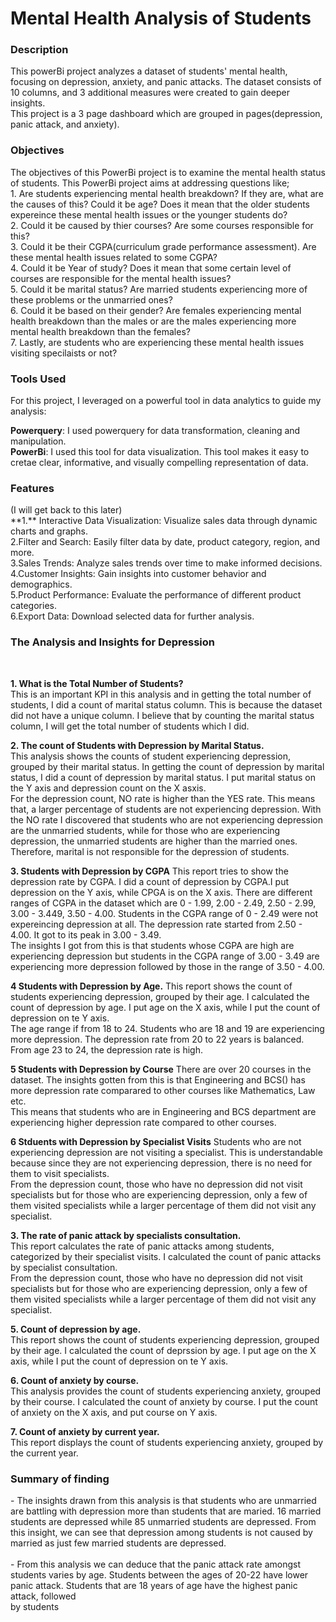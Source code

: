 
# Mental Health Analysis of Students

<h3>Description</h3>
This powerBi project analyzes a dataset of students' mental health, focusing on depression, anxiety, and panic attacks. The dataset consists of 10 columns, and 3 additional measures were created to gain deeper insights.<br>
This project is a 3 page dashboard which are grouped in pages(depression, panic attack, and anxiety).


<h3>Objectives</h3>
The objectives of this PowerBi project is to examine the mental health status of students. This PowerBi project aims at addressing questions like;<br>
1. Are students experiencing mental health breakdown? If they are, what are the causes of this? Could it be age? Does it mean that the older students expereince these mental health issues or the younger students do?<br>
2. Could it be caused by thier courses? Are some courses responsible for this?<br>
3. Could it be their CGPA(curriculum grade performance assessment). Are these mental health issues related to some CGPA?<br>
4. Could it be Year of study? Does it mean that some certain level of courses are responsible for the mental health issues?<br>
5. Could it be marital status? Are married students experiencing more of these problems or the unmarried ones?<br>
6. Could it be based on their gender? Are females experiencing mental health breakdown than the males or are the males experiencing more mental health breakdown than the females?<br>
7. Lastly, are students who are experiencing these mental health issues visiting specilaists or not?<br>


<h3>Tools Used</h3>
For this project, I leveraged on a powerful tool in data analytics to guide my analysis: <br>

**Powerquery**: I used powerquery for data transformation, cleaning and manipulation. <br>
**PowerBi**: I used this tool for data visualization. This tool makes it easy to cretae clear, informative, and visually compelling representation of data. <br>

<h3>Features</h3> (I will get back to this later) <br> 
**1.** Interactive Data Visualization: Visualize sales data through dynamic charts and graphs.<br>
2.Filter and Search: Easily filter data by date, product category, region, and more.<br>
3.Sales Trends: Analyze sales trends over time to make informed decisions.<br>
4.Customer Insights: Gain insights into customer behavior and demographics.<br>
5.Product Performance: Evaluate the performance of different product categories.<br>
6.Export Data: Download selected data for further analysis.


<h3>The Analysis and Insights for Depression</h3><br>

**1. What is the Total Number of Students?** <br>
This is an important KPI in this analysis and in getting the total number of students, I did a count of marital status column. This is because the dataset did not have a unique column. I believe that by counting the marital status column, I will get the total number of students which I did.

**2. The count of Students with Depression by Marital Status.** <br>
This analysis shows the counts of student experiencing depression, grouped by their marital status. In getting the count of depression by marital status, I did a count of depression by marital status. I put marital status on the Y axis and depression count on the X asxis.<br>
For the depression count,  NO rate is higher than the YES rate. This means that, a larger percentage of students are not experiencing depression. With the NO rate I discovered that students who are not experiencing depression are the unmarried students, while for those who are experiencing depression, the unmarried students are higher than the married ones.<br> Therefore, marital is not responsible for the depression of students.

**3. Students with Depression by CGPA**
This report tries to show the depression rate by CGPA. I did a count of depression by CGPA.I put depression on the Y axis, while CPGA is on the X axis. There are different ranges of CGPA in the dataset which are 0 - 1.99, 2.00 - 2.49, 2.50 - 2.99, 3.00 - 3.449, 3.50 - 4.00. Students in the CGPA range of 0 - 2.49 were not expereincing depression at all. The depression rate started from 2.50 - 4.00. It got to its peak in 3.00 - 3.49.<br>
The insights I got from this is that students whose CGPA are high are experiencing depression but students in the CGPA range of 3.00 - 3.49 are experiencing more depression followed by those in the range of 3.50 - 4.00.

**4 Students with Depression by Age.**
This report shows the count of students experiencing depression, grouped by their age. I calculated the count of depression by age. I put age on the X axis, while I put the count of depression on te Y axis.<br>
The age range if from 18 to 24. Students who are 18 and 19 are experiencing more depression. The depression rate from 20 to 22 years is balanced. From age  23 to 24, the depression rate is high. 

**5 Students with Depression by Course**
There are over 20 courses in the dataset. The insights gotten from this is that Engineering and BCS() has more depression rate comparared to other courses like Mathematics, Law etc.<br>
This means that students who are in Engineering and BCS department are experiencing higher depression rate compared to other courses.

**6 Stduents with Depression by Specialist Visits**
Students who are not experiencing depression are not visiting a specialist. This is understandable because since they are not experiencing depression, there is no need for them to visit specialists.<br>
From the depression count, those who have no depression did not visit specialists but for those who are experiencing depression, only a few of them visited specialists while a larger percentage of them did not visit any specialist. 



**3. The rate of panic attack by specialists consultation.** <br>
This report calculates the rate of panic attacks among students, categorized by their specialist visits. I calculated the count of panic attacks by specialist consultation.<br> From the depression count, those who have no depression did not visit specialists but for those who are experiencing depression, only a few of them visited specialists while a larger percentage of them did not visit any specialist. 


**5. Count of depression by age.** <br>
This report shows the count of students experiencing depression, grouped by their age. I calculated the count of deprssion by age. I put age on the X axis, while I put the count of depression on te Y axis.<br>

**6. Count of anxiety by course.** <br>
This analysis provides the count of students experiencing anxiety, grouped by their course. I calculated the count of anxiety by course. I put the count of anxiety on the X axis, and put course on Y axis.<br>

**7. Count of anxiety by current year.** <br>
This report displays the count of students experiencing anxiety, grouped by the current year.


<h3>Summary of finding</h3>
  - The insights drawn from this analysis is that students who are unmarried are battling with depression more than students that are maried. 16 married students are depressed while 85 unmarried students are depressed. From this insight, we can see that depression among students is not caused by married as just few married students are depressed.<br>
<br> 
- From this analysis we can deduce that the panic attack rate amongst students varies by age. Students between the ages of 20-22 have lower panic attack. Students that are 18 years of age have the highest panic attack, followed <br> by students 
